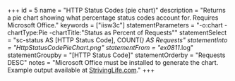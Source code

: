 +++
id = 5
name = "HTTP Status Codes (pie chart)"
description = "Returns a pie chart showing what percentage status codes account for. Requires Microsoft Office."
keywords = ["iisw3c"]
statementParameters = "-o:chart -chartType:Pie -chartTitle:\"Status as Percent of Requests\""
statementSelect = "sc-status AS [HTTP Status Code], COUNT(*) AS Requests"
statementInto = "HttpStatusCodePieChart.png"
statementFrom = "ex0811*.log"
statementGroupby = "[HTTP Status Code]"
statementOrderby = "Requests DESC"
notes = "Microsoft Office must be installed to generate the chart. Example output available at <a href="http://strivinglife.com/words/post/Log-Parser-script-Percent-of-status-codes-across-all-hitsrequests.aspx">StrivingLife.com</a>."
+++


